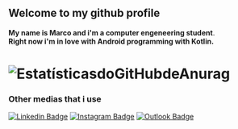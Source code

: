 ## Welcome to my github profile

**My name is Marco and i'm a computer engeneering student**.<br>
**Right now i'm in love with Android programming with Kotlin.**

![EstatísticasdoGitHubdeAnurag](https://github-readme-stats.vercel.app/api?username=TomasCartman&count_private=true&show_icons=true&theme=synthwave&layout=compact)
======

### Other medias that i use
[![Linkedin Badge](https://img.shields.io/badge/-LinkedIn-blue?style=flat&logo=Linkedin&logoColor=white&link=https://linkedin.com/in/marco-srios)](https://linkedin.com/in/marco-srios)
[![Instagram Badge](https://img.shields.io/badge/Instagram-E4405F?style=flat&logo=instagram&logoColor=white&link=https://www.instagram.com/marco_srios)](https://www.instagram.com/marco_srios)
[![Outlook Badge](https://img.shields.io/badge/-Outlook-0078d4?style=flat&logo=Microsoft-Outlook&logoColor=white&link=mailto:marco12y@outlook.com)](mailto:maco12y@outlook.com)
